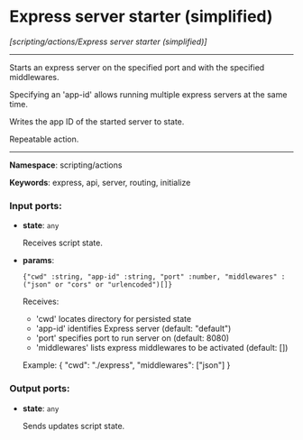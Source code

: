 # Express server starter (simplified)

_[scripting/actions/Express server starter (simplified)]_

---

Starts an express server on the specified port and with the specified middlewares.

Specifying an 'app-id' allows running multiple express servers at the same time.

Writes the app ID of the started server to state.

Repeatable action.

---

__Namespace__: scripting/actions

__Keywords__: express, api, server, routing, initialize

### Input ports:

* __state__: ` any `

    Receives script state.


* __params__: 
    ```
    {"cwd" :string, "app-id" :string, "port" :number, "middlewares" :("json" or "cors" or "urlencoded")[]}
    ```

    Receives:
    * 'cwd' locates directory for persisted state
    * 'app-id' identifies Express server (default: "default")
    * 'port' specifies port to run server on (default: 8080)
    * 'middlewares' lists express middlewares to be activated (default: [])
    
    Example:
    {
      "cwd": "./express",
      "middlewares": ["json"]
    }

### Output ports:

* __state__: ` any `

    Sends updates script state.

